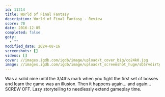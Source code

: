 ```yaml
---
id: 11214
title: World of Final Fantasy
description: World of Final Fantasy - Review
score: 70
date: 2016-12-05
completed: false
goty:
  - ""
modified_date: 2024-08-16
screenshots: []
videos: []
cover: //images.igdb.com/igdb/image/upload/t_cover_big/co24k0.jpg
image: //images.igdb.com/igdb/image/upload/t_screenshot_huge/sb5rvdirtgfcdwir26vv.jpg
---
```

Was a solid nine until the 3/4ths mark when you fight the first set of bosses and learn the game was an illusion. Then it happens again... and again... SCREW OFF. Lazy storytelling to needlessly extend gameplay time.